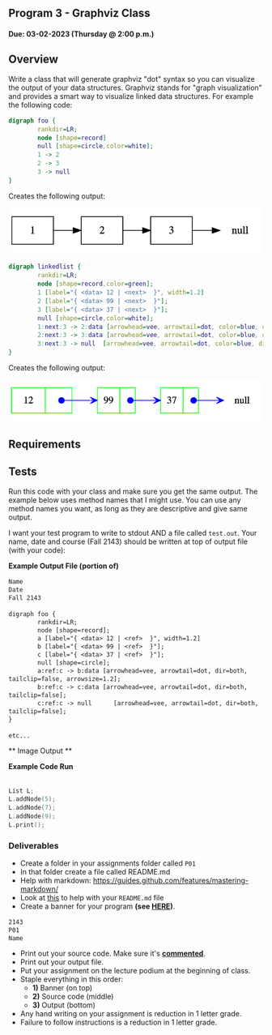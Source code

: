 ## Program 3 - Graphviz Class
#### Due: 03-02-2023 (Thursday @ 2:00 p.m.)

## Overview

Write a class that will generate graphviz "dot" syntax so you can visualize the output of your data structures. Graphviz stands for "graph visualization" and provides a smart way to visualize linked data structures. For example the following code:


```DOT
digraph foo {
        rankdir=LR;
        node [shape=record]
        null [shape=circle,color=white];
        1 -> 2 
        2 -> 3
        3 -> null
}

```

Creates the following output: 

![](LL1.png)

```dot
digraph linkedlist {
        rankdir=LR;
        node [shape=record,color=green];
        1 [label="{ <data> 12 | <next>  }", width=1.2]
        2 [label="{ <data> 99 | <next>  }"];
        3 [label="{ <data> 37 | <next>  }"];
        null [shape=circle,color=white];
        1:next:3 -> 2:data [arrowhead=vee, arrowtail=dot, color=blue, dir=both, tailclip=false];
        2:next:3 -> 3:data [arrowhead=vee, arrowtail=dot, color=blue, dir=both, tailclip=false];
        3:next:3 -> null  [arrowhead=vee, arrowtail=dot, color=blue, dir=both, tailclip=false];
}
```

Creates the following output: 

![](LL2.png)


## Requirements


## Tests

Run this code with your class and make sure you get the same output. The example below uses method names that I might use. You can use any method names you want, as long as they are descriptive and give same output. 

I want your test program to write to stdout AND a file called `test.out`. Your name, date and course (Fall 2143) should be written at top of output file (with your code):

**Example Output File (portion of)**
```
Name
Date
Fall 2143

digraph foo {
        rankdir=LR;
        node [shape=record];
        a [label="{ <data> 12 | <ref>  }", width=1.2]
        b [label="{ <data> 99 | <ref>  }"];
        c [label="{ <data> 37 | <ref>  }"];
        null [shape=circle];
        a:ref:c -> b:data [arrowhead=vee, arrowtail=dot, dir=both, tailclip=false, arrowsize=1.2];
        b:ref:c -> c:data [arrowhead=vee, arrowtail=dot, dir=both, tailclip=false];
        c:ref:c -> null      [arrowhead=vee, arrowtail=dot, dir=both, tailclip=false];
}

etc...
```

** Image Output **



**Example Code Run**
```cpp

List L;
L.addNode(5);
L.addNode(7);
L.addNode(9);
L.print();
```

### Deliverables

- Create a folder in your assignments folder called `P01`
- In that folder create a file called README.md
- Help with markdown: https://guides.github.com/features/mastering-markdown/
- Look at [this](../../Resources/02-Readmees/README.md) to help with your `README.md` file
- Create a banner for your program **(see [HERE](../../Resources/03-Banner/README.md))**.

```
2143 
P01
Name
```

- Print out your source code. Make sure it's **[commented](../../Resources/01-Comments/README.md)**.
- Print out your output file.
- Put your assignment on the lecture podium at the beginning of class.
- Staple everything in this order:
  - **1)** Banner (on top)
  - **2)** Source code (middle)
  - **3)** Output (bottom)
- Any hand writing on your assignment is reduction in 1 letter grade.
- Failure to follow instructions is a reduction in 1 letter grade.

